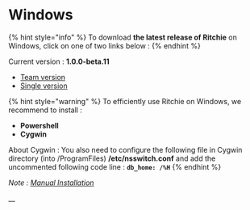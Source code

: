 # Windows

{% hint style="info" %}
To download **the latest release of Ritchie** on Windows, click on one of two links below :
{% endhint %}

Current version : **1.0.0-beta.11**

* [Team version](https://commons-repo.ritchiecli.io/1.0.0-beta.11/windows/team/rit.exe)
* [Single version](https://commons-repo.ritchiecli.io/1.0.0-beta.11/windows/single/rit.exe)

{% hint style="warning" %}
To efficiently use Ritchie on Windows, we recommend to install :

* **Powershell**
* **Cygwin**

About Cygwin : You also need to configure the following file in Cygwin directory \(into /ProgramFiles\)  **/etc/nsswitch.conf** and add the uncommented following code line : **`db_home: /%H`**
{% endhint %}



_Note :_ [_Manual Installation_](manual-installation.md)

\_\_



